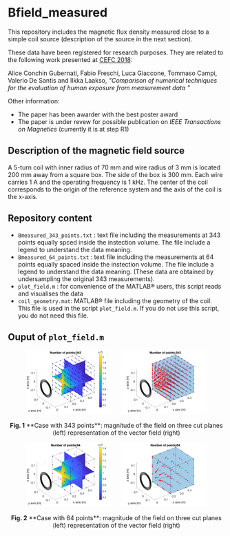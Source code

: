 # Bfield_measured
This repository includes the magnetic flux density measured close to a simple coil source (description of the source in the next section).

These data have been registered for research purposes. They are related to the following work presented at [CEFC 2018](http://www.cefc2018.org/):

Alice Conchin Gubernati, Fabio Freschi, Luca Giaccone, Tommaso Campi, Valerio De Santis and Ilkka Laakso, *"Comparison of numerical techniques for the evaluation of human exposure from measurement data
"*

Other information:

* The paper has been awarder with the best poster award
* The paper is under revew for possible publication on *IEEE Transactions on Magnetics* (currently it is at step R1)

## Description of the magnetic field source

A 5-turn coil with inner radius of 70 mm and wire radius of 3 mm is located 200 mm away from a square box. The side of the box is 300 mm. Each wire carries 1 A and the operating frequency is 1 kHz. The center of the coil corresponds to the origin of the reference system and the axis of the coil is the x-axis.

## Repository content

* `Bmeasured_343_points.txt` : text file including the measurements at 343 points equally spced inside the instection volume. The file include a legend to understand the data meaning.
* `Bmeasured_64_points.txt` : text file including the measurements at 64 points equally spaced inside the instection volume. The file include a legend to understand the data meaning. (These data are obtained by undersampling the original 343 measurements).
* `plot_field.m` : for convenience of the MATLAB&reg; users, this script reads and visualises the data
* `coil_geometry.mat`: MATLAB&reg; file including the geometry of the coil. This file is used in the script `plot_field.m`. If you do not use this script, you do not need this file.

## Ouput of `plot_field.m`

<p align="center">
<img src="./img/Bmod_343.png" width="200">
&nbsp;&nbsp;&nbsp;
<img src="./img/Bvect_343.png" width="200">
</p>
<center>
<b>Fig. 1</b> **Case with 343 points**: magnitude of the field on three cut planes (left) representation of the vector field  (right)
</center>

<p align="center">
<img src="./img/Bmod_64.png" width="200">
&nbsp;&nbsp;&nbsp;
<img src="./img/Bvect_64.png" width="200">
</p>
<center>
<b>Fig. 2</b> **Case with 64 points**: magnitude of the field on three cut planes (left) representation of the vector field  (right)
</center>
